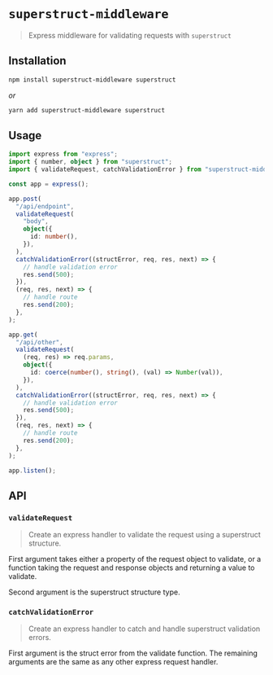 # `superstruct-middleware`

> Express middleware for validating requests with `superstruct`

## Installation

```bash
npm install superstruct-middleware superstruct
```

_or_

```bash
yarn add superstruct-middleware superstruct
```

## Usage

```ts
import express from "express";
import { number, object } from "superstruct";
import { validateRequest, catchValidationError } from "superstruct-middleware";

const app = express();

app.post(
  "/api/endpoint",
  validateRequest(
    "body",
    object({
      id: number(),
    }),
  ),
  catchValidationError((structError, req, res, next) => {
    // handle validation error
    res.send(500);
  }),
  (req, res, next) => {
    // handle route
    res.send(200);
  },
);

app.get(
  "/api/other",
  validateRequest(
    (req, res) => req.params,
    object({
      id: coerce(number(), string(), (val) => Number(val)),
    }),
  ),
  catchValidationError((structError, req, res, next) => {
    // handle validation error
    res.send(500);
  }),
  (req, res, next) => {
    // handle route
    res.send(200);
  },
);

app.listen();
```

## API

### `validateRequest`

> Create an express handler to validate the request using a superstruct structure.

First argument takes either a property of the request object to validate, or a function taking the request and response objects and returning a value to validate.

Second argument is the superstruct structure type.

### `catchValidationError`

> Create an express handler to catch and handle superstruct validation errors.

First argument is the struct error from the validate function. The remaining arguments are the same as any other express request handler.
